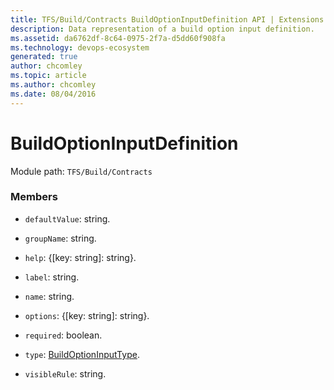 ```yaml
---
title: TFS/Build/Contracts BuildOptionInputDefinition API | Extensions for Azure DevOps Services
description: Data representation of a build option input definition.
ms.assetid: da6762df-8c64-0975-2f7a-d5dd60f908fa
ms.technology: devops-ecosystem
generated: true
author: chcomley
ms.topic: article
ms.author: chcomley
ms.date: 08/04/2016
---
```


# BuildOptionInputDefinition

Module path: `TFS/Build/Contracts`

### Members

- `defaultValue`: string.

- `groupName`: string.

- `help`: {[key: string]: string}.

- `label`: string.

- `name`: string.

- `options`: {[key: string]: string}.

- `required`: boolean.

- `type`: [BuildOptionInputType](./BuildOptionInputType.md).

- `visibleRule`: string.
